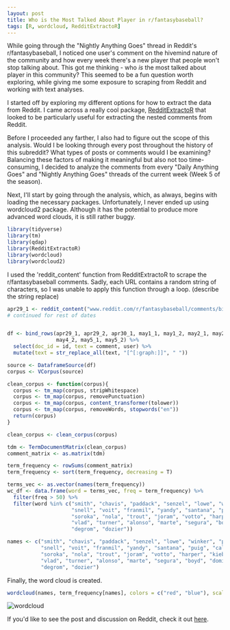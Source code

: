 ```yaml
---
layout: post
title: Who is the Most Talked About Player in r/fantasybaseball?
tags: [R, wordcloud, RedditExtractoR]
---
```


While going through the "Nightly Anything Goes" thread in Reddit's r/fantasybaseball, I noticed one user's comment on the hivemind nature of the community and how every week there's a new player that people won't stop talking about. This got me thinking - who *is* the most talked about player in this community? This seemed to be a fun question worth exploring, while giving me some exposure to scraping from Reddit and working with text analyses.

I started off by exploring my different options for how to extract the data from Reddit. I came across a really cool package, [RedditExtractoR](https://cran.r-project.org/web/packages/RedditExtractoR/RedditExtractoR.pdf) that looked to be particularly useful for extracting the nested comments from Reddit.

Before I proceeded any farther, I also had to figure out the scope of this analysis. Would I be looking through every post throughout the history of this subreddit? What types of posts or comments would I be examining? Balancing these factors of making it meaningful but also not too time-consuming, I decided to analyze the comments from every "Daily Anything Goes" and "Nightly Anything Goes" threads of the current week (Week 5 of the season).  

Next, I'll start by going through the analysis, which, as always, begins with loading the necessary packages. Unfortunately, I never ended up using wordcloud2 package. Although it has the potential to produce more advanced word clouds, it is still rather buggy.

```r
library(tidyverse)
library(tm)
library(qdap)
library(RedditExtractoR)
library(wordcloud)
library(wordcloud2)
```

I used the 'reddit_content' function from RedditExtractoR to scrape the r/fantasybaseball comments. Sadly, each URL contains a random string of characters, so I was unable to apply this function through a loop. (describe the string replace)

```r
apr29_1 <- reddit_content("www.reddit.com/r/fantasybaseball/comments/bipdua/daily_anything_goes_april_29_2019")
# continued for rest of dates


df <- bind_rows(apr29_1, apr29_2, apr30_1, may1_1, may1_2, may2_1, may2_1, may2_2, may3_1, may3_2, may4_1, 
                may4_2, may5_1, may5_2) %>% 
  select(doc_id = id, text = comment, user) %>% 
  mutate(text = str_replace_all(text, "[^[:graph:]]", " "))
```

```r
source <- DataframeSource(df)
corpus <- VCorpus(source)

clean_corpus <- function(corpus){
  corpus <- tm_map(corpus, stripWhitespace)
  corpus <- tm_map(corpus, removePunctuation)
  corpus <- tm_map(corpus, content_transformer(tolower))
  corpus <- tm_map(corpus, removeWords, stopwords("en"))
  return(corpus)
}

clean_corpus <- clean_corpus(corpus)

tdm <- TermDocumentMatrix(clean_corpus)
comment_matrix <- as.matrix(tdm)

term_frequency <- rowSums(comment_matrix)
term_frequency <- sort(term_frequency, decreasing = T)

terms_vec <- as.vector(names(term_frequency))
wc_df <- data.frame(word = terms_vec, freq = term_frequency) %>%
  filter(freq > 50) %>% 
  filter(word %in% c("smith", "chavis", "paddack", "senzel", "lowe", "winker", "polanco", "robles",
                     "snell", "voit", "franmil", "yandy", "santana", "puig", "caleb", "glasnow",
                     "soroka", "nola", "trout", "joram", "votto", "harper", "kieboom", "shaw",
                     "vlad", "turner", "alonso", "marte", "segura", "boyd", "domingo", "weaver",
                     "degrom", "dozier"))

names <- c("smith", "chavis", "paddack", "senzel", "lowe", "winker", "polanco", "robles",
           "snell", "voit", "franmil", "yandy", "santana", "puig", "caleb", "glasnow",
           "soroka", "nola", "trout", "joram", "votto", "harper", "kieboom", "shaw",
           "vlad", "turner", "alonso", "marte", "segura", "boyd", "domingo", "weaver",
           "degrom", "dozier")

```
Finally, the word cloud is created.

```r
wordcloud(names, term_frequency[names], colors = c("red", "blue"), scale = c(2, .25))
``` 

![wordcloud](https://github.com/pcbrendel/pcbrendel.github.io/blob/master/_posts/wordcloud.png?raw=true "wordcloud")

If you'd like to see the post and discussion on Reddit, check it out [here](https://www.reddit.com/r/fantasybaseball/comments/bld8l2/the_most_discussed_players_in_rfantasybaseball/).
